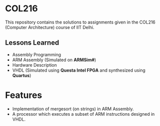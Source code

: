 # COL216

This repository contains the solutions to assignments given in the COL216 (Computer Architecture) course of IIT Delhi.

## Lessons Learned

- Assembly Programming
- ARM Assembly (Simulated on **ARMSim#**)
- Hardware Description
- VHDL (Simulated using **Questa Intel FPGA** and synthesized using **Quartus**)

# Features

- Implementation of mergesort (on strings) in ARM Assembly.
- A processor which executes a subset of ARM instructions designed in VHDL.
